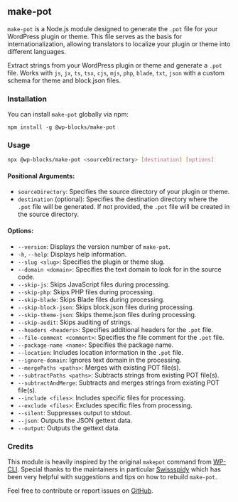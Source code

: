 ## make-pot

`make-pot` is a Node.js module designed to generate the `.pot` file for your WordPress plugin or theme. This file serves as the basis for internationalization, allowing translators to localize your plugin or theme into different languages.

Extract strings from your WordPress plugin or theme and generate a `.pot` file. Works with `js`, `jx`, `ts`, `tsx`, `cjs`, `mjs`,  `php`, `blade`, `txt`, `json` with a custom schema for theme and block.json files.

### Installation

You can install `make-pot` globally via npm:

```
npm install -g @wp-blocks/make-pot
```

### Usage

```bash
npx @wp-blocks/make-pot <sourceDirectory> [destination] [options]
```

#### Positional Arguments:

- `sourceDirectory`: Specifies the source directory of your plugin or theme.
- `destination` (optional): Specifies the destination directory where the `.pot` file will be generated. If not provided, the `.pot` file will be created in the source directory.

#### Options:

- `--version`: Displays the version number of `make-pot`.
- `-h`, `--help`: Displays help information.
- `--slug <slug>`: Specifies the plugin or theme slug.
- `--domain <domain>`: Specifies the text domain to look for in the source code.
- `--skip-js`: Skips JavaScript files during processing.
- `--skip-php`: Skips PHP files during processing.
- `--skip-blade`: Skips Blade files during processing.
- `--skip-block-json`: Skips block.json files during processing.
- `--skip-theme-json`: Skips theme.json files during processing.
- `--skip-audit`: Skips auditing of strings.
- `--headers <headers>`: Specifies additional headers for the `.pot` file.
- `--file-comment <comment>`: Specifies the file comment for the `.pot` file.
- `--package-name <name>`: Specifies the package name.
- `--location`: Includes location information in the `.pot` file.
- `--ignore-domain`: Ignores text domain in the processing.
- `--mergePaths <paths>`: Merges with existing POT file(s).
- `--subtractPaths <paths>`: Subtracts strings from existing POT file(s).
- `--subtractAndMerge`: Subtracts and merges strings from existing POT file(s).
- `--include <files>`: Includes specific files for processing.
- `--exclude <files>`: Excludes specific files from processing.
- `--silent`: Suppresses output to stdout.
- `--json`: Outputs the JSON gettext data.
- `--output`: Outputs the gettext data.

### Credits

This module is heavily inspired by the original `makepot` command from [WP-CLI](https://github.com/wp-cli/i18n-command).
Special thanks to the maintainers in particular [Swissspidy](https://github.com/swissspidy) which
has been very helpful with suggestions and tips on how to rebuild `make-pot`.

Feel free to contribute or report issues on [GitHub](https://github.com/example/example).
